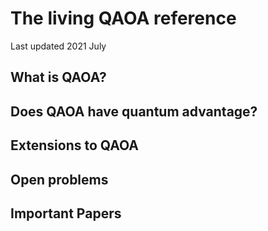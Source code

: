 # The living QAOA reference

Last updated 2021 July

## What is QAOA?

## Does QAOA have quantum advantage?

## Extensions to QAOA

## Open problems

## Important Papers
